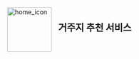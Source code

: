 <div style="display: flex; align-items: left; top=-50px;">
    <img src="https://github.com/user-attachments/assets/f521acdb-4507-4aee-8abd-ac88f80318bb" alt="home_icon" width="100" height="100" align='left'>
    <h2 >거주지 추천 서비스</h2>
</div>
